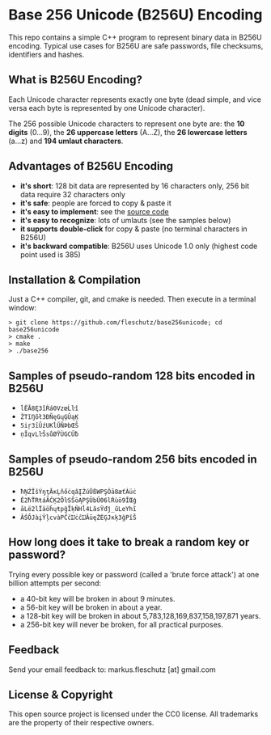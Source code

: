 Base 256 Unicode (B256U) Encoding
=================================
This repo contains a simple C++ program to represent binary data in B256U encoding. Typical use cases for B256U are safe passwords, file checksums, identifiers and hashes.

What is B256U Encoding?
-----------------------
Each Unicode character represents exactly one byte (dead simple, and vice versa each byte is represented by one Unicode character).

The 256 possible Unicode characters to represent one byte are: the **10 digits** (0...9), the **26 uppercase letters** (A...Z), the **26 lowercase letters** (a...z) and **194 umlaut characters**.

Advantages of B256U Encoding
----------------------------
* **it's short**: 128 bit data are represented by 16 characters only, 256 bit data require 32 characters only
* **it's safe**: people are forced to copy & paste it 
* **it's easy to implement**: see the [source code](base256.cpp)
* **it's easy to recognize**: lots of umlauts (see the samples below)
* **it supports double-click** for copy & paste (no terminal characters in B256U) 
* **it's backward compatible**: B256U uses Unicode 1.0 only (highest code point used is 385)

Installation & Compilation
--------------------------
Just a C++ compiler, git, and cmake is needed. Then execute in a terminal window:

```
> git clone https://github.com/fleschutz/base256unicode; cd base256unicode
> cmake .
> make
> ./base256
```

Samples of pseudo-random 128 bits encoded in B256U
--------------------------------------------------
* `ĺËĀ8Ę3ĩŔá0VzœĹŀî`
* `ŽTĭŊõł3ÐÑęGųĢÛąĶ`
* `5iŗ3īÛźUKĺŰÑÞbŒŜ`
* `ņĨqvLŀŠsůØŸÙGCŰƀ`

Samples of pseudo-random 256 bits encoded in B256U
--------------------------------------------------
* `ħŅŹĬšÝŋţĀĸĻňőċqâĮŹúŪßWPŞÓā8æťÁüċ`
* `Ě2ħŤRŧáÃĆĶ2ÕŀSŜöĄPŞÜbŰ06lŔùö9ĬŒģ`
* `āLë2lÏäöĥųŧpğĨķŇHĺ4LăsŸđĵ_űLeYhĩ`
* `ÂŚÔJàįŶļcvàPĈčĲċĉĲĂūęŻÉĢJĸķ3ğPĭŠ`

How long does it take to break a random key or password?
--------------------------------------------------------
Trying every possible key or password (called a 'brute force attack') at one billion attempts per second:

* a 40-bit key will be broken in about 9 minutes.
* a 56-bit key will be broken in about a year.
* a 128-bit key will be broken in about 5,783,128,169,837,158,197,871 years.
* a 256-bit key will never be broken, for all practical purposes.

Feedback
--------
Send your email feedback to: markus.fleschutz [at] gmail.com

License & Copyright
-------------------
This open source project is licensed under the CC0 license. All trademarks are the property of their respective owners.
